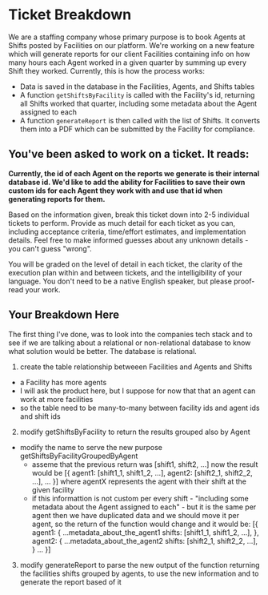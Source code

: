# Ticket Breakdown
We are a staffing company whose primary purpose is to book Agents at Shifts posted by Facilities on our platform. We're working on a new feature which will generate reports for our client Facilities containing info on how many hours each Agent worked in a given quarter by summing up every Shift they worked. Currently, this is how the process works:

- Data is saved in the database in the Facilities, Agents, and Shifts tables
- A function `getShiftsByFacility` is called with the Facility's id, returning all Shifts worked that quarter, including some metadata about the Agent assigned to each
- A function `generateReport` is then called with the list of Shifts. It converts them into a PDF which can be submitted by the Facility for compliance.

## You've been asked to work on a ticket. It reads:

**Currently, the id of each Agent on the reports we generate is their internal database id. We'd like to add the ability for Facilities to save their own custom ids for each Agent they work with and use that id when generating reports for them.**


Based on the information given, break this ticket down into 2-5 individual tickets to perform. Provide as much detail for each ticket as you can, including acceptance criteria, time/effort estimates, and implementation details. Feel free to make informed guesses about any unknown details - you can't guess "wrong".


You will be graded on the level of detail in each ticket, the clarity of the execution plan within and between tickets, and the intelligibility of your language. You don't need to be a native English speaker, but please proof-read your work.

## Your Breakdown Here

The first thing I've done, was to look into the companies tech stack and to see if we are talking about a relational or non-relational database to know what solution would be better. The database is relational.

1. create the table relationship betweeen Facilities and Agents and Shifts 
- a Facility has more agents
- I will ask the product here, but I suppose for now that that an agent can work at more facilities
- so the table need to be many-to-many between facility ids and agent ids and shift ids

2. modify getShiftsByFacility to return the results grouped also by Agent
- modify the name to serve the new purpose getShiftsByFacilityGroupedByAgent
    - asseme that the previous return was [shift1, shift2, ...] now the result would be [{
      agent1: [shift1_1, shift1_2, ...],
      agent2: [shift2_1, shift2_2, ...],
      ...
    }] where agentX represents the agent with their shift at the given facility
    - if this informattion is not custom per every shift - "including some metadata about the Agent assigned to each" - but it is the same per agent then we have duplicated data and we should move it per agent, so the return of the function would change and it would be:
    [{
      agent1: {
        ...metadata_about_the_agent1
        shifts: [shift1_1, shift1_2, ...],
      },
      agent2: {
        ...metadata_about_the_agent2
        shifts: [shift2_1, shift2_2, ...],
      }
      ...
    }] 

3. modify generateReport to parse the new output of the function returning the facilities shifts grouped by agents, to use the new information and to generate the report based of it